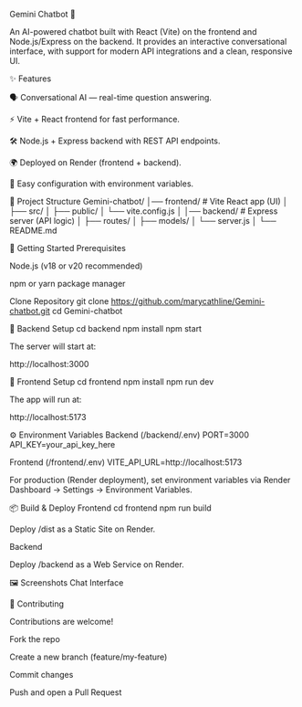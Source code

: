 Gemini Chatbot 🤖

An AI-powered chatbot built with React (Vite) on the frontend and Node.js/Express on the backend. It provides an interactive conversational interface, with support for modern API integrations and a clean, responsive UI.

✨ Features

🗣️ Conversational AI — real-time question answering.

⚡ Vite + React frontend for fast performance.

🛠️ Node.js + Express backend with REST API endpoints.

🌍 Deployed on Render (frontend + backend).

🔑 Easy configuration with environment variables.

📂 Project Structure
Gemini-chatbot/
│── frontend/      # Vite React app (UI)
│   ├── src/
│   ├── public/
│   └── vite.config.js
│
│── backend/       # Express server (API logic)
│   ├── routes/
│   ├── models/
│   └── server.js
│
└── README.md

🚀 Getting Started
Prerequisites

Node.js
 (v18 or v20 recommended)

npm or yarn package manager

Clone Repository
git clone https://github.com/marycathline/Gemini-chatbot.git
cd Gemini-chatbot

🔹 Backend Setup
cd backend
npm install
npm start


The server will start at:

http://localhost:3000

🔹 Frontend Setup
cd frontend
npm install
npm run dev


The app will run at:

http://localhost:5173

⚙️ Environment Variables
Backend (/backend/.env)
PORT=3000
API_KEY=your_api_key_here

Frontend (/frontend/.env)
VITE_API_URL=http://localhost:5173


For production (Render deployment), set environment variables via Render Dashboard → Settings → Environment Variables.

📦 Build & Deploy
Frontend
cd frontend
npm run build


Deploy /dist as a Static Site on Render.

Backend

Deploy /backend as a Web Service on Render.

🖼️ Screenshots
Chat Interface

🤝 Contributing

Contributions are welcome!

Fork the repo

Create a new branch (feature/my-feature)

Commit changes

Push and open a Pull Request


